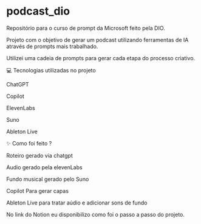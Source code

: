 # podcast_dio
Repositório para o curso de prompt da Microsoft feito pela DIO.

Projeto com o objetivo de gerar um podcast utilizando ferramentas de IA através de prompts mais trabalhado.

Utilizei uma cadeia de prompts para gerar cada etapa do processo criativo.

💻 Tecnologias utilizadas no projeto

ChatGPT

Copilot

ElevenLabs

Suno

Ableton Live


✨ Como foi feito ?

Roteiro gerado via chatgpt

Audio gerado pela elevenLabs

Fundo musical gerado pelo Suno

Copilot Para gerar capas

Ableton Live para tratar aúdio e adicionar sons de fundo

No link do Notion eu disponibilizo como foi o passo a passo do projeto.

